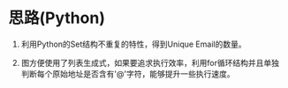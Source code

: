 # 思路(Python)
1. 利用Python的Set结构不重复的特性，得到Unique Email的数量。

2. 图方便使用了列表生成式，如果要追求执行效率，利用for循环结构并且单独判断每个原始地址是否含有'@'字符，能够提升一些执行速度。